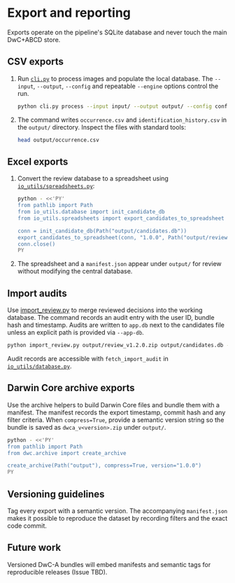 # Export and reporting

Exports operate on the pipeline's SQLite database and never touch the main DwC+ABCD store.

## CSV exports

1. Run [`cli.py`](../cli.py) to process images and populate the local database. The
   `--input`, `--output`, `--config` and repeatable `--engine` options control the run.

   ```bash
   python cli.py process --input input/ --output output/ --config config/local.toml --engine tesseract
   ```

2. The command writes `occurrence.csv` and `identification_history.csv` in the
   `output/` directory. Inspect the files with standard tools:

   ```bash
   head output/occurrence.csv
   ```

## Excel exports

1. Convert the review database to a spreadsheet using
   [`io_utils/spreadsheets.py`](../io_utils/spreadsheets.py):

   ```bash
   python - <<'PY'
   from pathlib import Path
   from io_utils.database import init_candidate_db
   from io_utils.spreadsheets import export_candidates_to_spreadsheet

   conn = init_candidate_db(Path("output/candidates.db"))
   export_candidates_to_spreadsheet(conn, "1.0.0", Path("output/review.xlsx"))
   conn.close()
   PY
   ```

2. The spreadsheet and a `manifest.json` appear under `output/` for review
   without modifying the central database.

## Import audits

Use [import_review.py](../import_review.py) to merge reviewed decisions into the
working database. The command records an audit entry with the user ID, bundle
hash and timestamp. Audits are written to `app.db` next to the candidates file
unless an explicit path is provided via `--app-db`.

```bash
python import_review.py output/review_v1.2.0.zip output/candidates.db --schema-version 1.2.0 --user alice --app-db output/app.db
```

Audit records are accessible with `fetch_import_audit` in
[`io_utils/database.py`](../io_utils/database.py).

## Darwin Core archive exports

Use the archive helpers to build Darwin Core files and bundle them with a
manifest. The manifest records the export timestamp, commit hash and any filter
criteria. When `compress=True`, provide a semantic version string so the bundle
is saved as `dwca_v<version>.zip` under `output/`.

```bash
python - <<'PY'
from pathlib import Path
from dwc.archive import create_archive

create_archive(Path("output"), compress=True, version="1.0.0")
PY
```

## Versioning guidelines

Tag every export with a semantic version. The accompanying `manifest.json` makes
it possible to reproduce the dataset by recording filters and the exact code
commit.

## Future work

Versioned DwC-A bundles will embed manifests and semantic tags for reproducible releases (Issue TBD).
